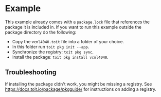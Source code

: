 # Example

This example already comes with a `package.lock` file that references the
package it is included in. If you want to run this example outside the
package directory do the following:

* Copy the `vcnl4040.toit` file into a folder of your choice.
* In this folder run `toit pkg init --app`.
* Synchronize the registry: `toit pkg sync`.
* Install the package: `toit pkg install vcnl4040`.

## Troubleshooting
If installing the package didn't work, you might be missing a registry. See
https://docs.toit.io/package/pkgguide/ for instructions on adding a registry.
